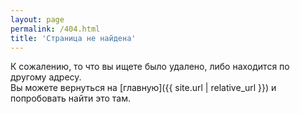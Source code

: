 ```yaml
---
layout: page
permalink: /404.html
title: 'Страница не найдена'
---
```


К сожалению, то что вы ищете было удалено, либо находится по другому адресу.   
Вы можете вернуться на [главную]({{ site.url | relative_url }}) и попробовать найти это там.
